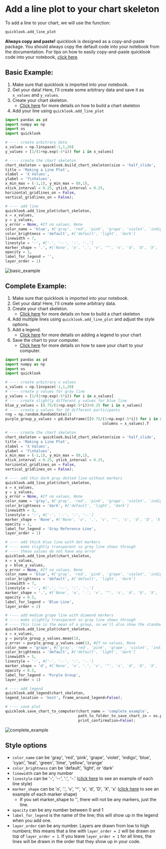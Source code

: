 # Add a line plot to your chart skeleton
To add a line to your chart, we will use the function:
```python
quicklook.add_line_plot
```

**Always copy and paste!** quicklook is designed as a copy-and-paste package. You should always copy the default code into your notebook from the documentation.
For tips on how to easily copy-and-paste quicklook code into your notebook, [click here](https://github.com/alexdsbreslav/quicklook/blob/master/how_to_use_quicklook/copy_and_paste_quicklook_code.md).

## Basic Example:
1. Make sure that quicklook is imported into your notebook.
2. Get your data! Here, I'll create some arbitrary data and save it as `x_values` and `y_values`.
3. Create your chart skeleton.
    - [Click here](https://github.com/alexdsbreslav/quicklook/blob/master/how_to_use_quicklook/build_chart_skeleton.md) for more details on how to build a chart skeleton
4. Add your line using `quicklook.add_line_plot`

```python
import pandas as pd
import numpy as np
import os
import quicklook
```
```python
# ---- create arbitrary data
x_values = np.linspace(-1,1,20)
y_values = [1/(1+np.exp(-5*i)) for i in x_values]

# ---- create the chart skeleton
chart_skeleton = quicklook.build_chart_skeleton(size = 'half_slide',
title = 'Making a Line Plot',
xlabel = 'X Values',
ylabel = 'Y\nValues',
x_min_max = (-1,1), y_min_max = (0,1),
xtick_interval = 0.25, ytick_interval = 0.25,
horizontal_gridlines_on = False,
vertical_gridlines_on = False);

# ---- add line
quicklook.add_line_plot(chart_skeleton,
x = x_values,
y = y_values,
y_error = None, #If no values, None
color_name = 'blue', #['gray', 'red', 'pink', 'grape', 'violet', 'indigo', 'blue', 'cyan', 'teal', 'green', 'lime', 'yellow', 'orange']
color_brightness = 'default', #['default', 'light', 'dark']
linewidth = 7,
linestyle = '-', #['-', '--', ':', '-.']
marker_shape = '.', #['None', 'o', '.', 'v', '^', 's', 'd', 'D', 'X', 'x']
opacity = 1,
label_for_legend = '',
layer_order = 1)
```
![basic_example](https://github.com/alexdsbreslav/quicklook/blob/master/images/plots/line/basic_example.png)

## Complete Example:
1. Make sure that quicklook is imported into your notebook.
2. Get your data! Here, I'll create some arbitrary data.
3. Create your chart skeleton.
   - [Click here](https://github.com/alexdsbreslav/quicklook/blob/master/how_to_use_quicklook/build_chart_skeleton.md) for more details on how to build a chart skeleton
4. Add multiple lines using `quicklook.add_line_plot` and adjust the style options.
5. Add a legend.
   - [Click here](https://github.com/alexdsbreslav/quicklook/blob/master/how_to_use_quicklook/add_legend.md) for more details on adding a legend to your chart
6. Save the chart to your computer.
    - [Click here](https://github.com/alexdsbreslav/quicklook/blob/master/how_to_use_quicklook/save_chart_to_your_computer.md) for more details on how to save your chart to your computer.
```python
import pandas as pd
import numpy as np
import os
import quicklook
```
```python
# ---- create arbitrary x values
x_values = np.linspace(-1,1,20)
# ---- create y values for gray line
y_values = [1/(1+np.exp(-5*i)) for i in x_values]
# ---- create slightly different y values for blue line
blue_y_values = [0.75/(1+np.exp(-5*i))+0.25 for i in x_values]
# ---- create y values for 10 different participants
rng = np.random.RandomState(1)
purple_group_y_values = pd.DataFrame([[0.75/(1+np.exp(-5*i)) for i in x_values]+rng.uniform(-0.2,0.2,20) for i in range(10)],
                                            columns = x_values).T

# ---- create the chart skeleton
chart_skeleton = quicklook.build_chart_skeleton(size = 'half_slide',
title = 'Making a Line Plot',
xlabel = 'X Values',
ylabel = 'Y\nValues',
x_min_max = (-1,1), y_min_max = (0,1),
xtick_interval = 0.25, ytick_interval = 0.25,
horizontal_gridlines_on = False,
vertical_gridlines_on = False);

# ---- add thin dark gray dotted line without markers
quicklook.add_line_plot(chart_skeleton,
x = x_values,
y = y_values,
y_error = None, #If no values, None
color_name = 'gray', #['gray', 'red', 'pink', 'grape', 'violet', 'indigo', 'blue', 'cyan', 'teal', 'green', 'lime', 'yellow', 'orange']
color_brightness = 'dark', #['default', 'light', 'dark']
linewidth = 3,
linestyle = ':', #['-', '--', ':', '-.']
marker_shape = 'None', #['None', 'o', '.', 'v', '^', 's', 'd', 'D', 'X', 'x']
opacity = 1,
label_for_legend = 'Gray Reference Line',
layer_order = 1)

# ---- add thick blue line with dot markers
# ---- make slightly transparent so grey line shows through
# ---- these values do not have any error
quicklook.add_line_plot(chart_skeleton,
x = x_values,
y = blue_y_values,
y_error = None, #If no values, None
color_name = 'blue', #['gray', 'red', 'pink', 'grape', 'violet', 'indigo', 'blue', 'cyan', 'teal', 'green', 'lime', 'yellow', 'orange']
color_brightness = 'default', #['default', 'light', 'dark']
linewidth = 7,
linestyle = '-', #['-', '--', ':', '-.']
marker_shape = '.', #['None', 'o', '.', 'v', '^', 's', 'd', 'D', 'X', 'x']
opacity = 0.5,
label_for_legend = 'Blue Line',
layer_order = 2)

# ---- add medium grape line with diamond markers
# ---- make slightly transparent so gray line shows through
# ---- this line is the mean of a group, so we'll also show the standard error
quicklook.add_line_plot(chart_skeleton,
x = x_values,
y = purple_group_y_values.mean(1),
y_error = purple_group_y_values.sem(1), #If no values, None
color_name = 'grape', #['gray', 'red', 'pink', 'grape', 'violet', 'indigo', 'blue', 'cyan', 'teal', 'green', 'lime', 'yellow', 'orange']
color_brightness = 'default', #['default', 'light', 'dark']
linewidth = 5,
linestyle = '-', #['-', '--', ':', '-.']
marker_shape = 'd', #['None', 'o', '.', 'v', '^', 's', 'd', 'D', 'X', 'x']
opacity = 0.5,
label_for_legend = 'Purple Group',
layer_order = 1)

# ---- add legend
quicklook.add_legend(chart_skeleton,
legend_location = 'best', frame_around_legend=False);

# ---- save plot
quicklook.save_chart_to_computer(chart_name = 'complete_example',
                                 path_to_folder_to_save_chart_in = os.path.join(os.path.abspath('images'), 'plots', 'line'),
                                 print_confirmation=False);
```
![complete_example](https://github.com/alexdsbreslav/quicklook/blob/master/images/plots/line/complete_example.png)

## Style options
- `color_name` can be 'gray', 'red', 'pink', 'grape', 'violet', 'indigo', 'blue', 'cyan', 'teal', 'green', 'lime', 'yellow', 'orange'
- `color_brightness` can be 'default', 'light', or 'dark'
- `linewidth` can be any number
- `linestyle` can be '-', '--', ':', '-.' ([click here](https://matplotlib.org/gallery/lines_bars_and_markers/line_styles_reference.html) to see an example of each line style)
- `marker_shape` can be 'o', '.', 'v', '^', 's', 'd', 'D', 'X', 'x' ([click here](https://matplotlib.org/api/markers_api.html) to see an example of each marker shape)
  - If you set marker_shape to '', there will not be any markers, just the line.
- `opacity` can be any number between 0 and 1
- `label_for_legend` is the name of the line; this will show up in the legend when you add one.
- `layer_order` can be any number. Layers are drawn from low to high numbers; this means that a line with `layer_order = 2` will be drawn on top of `layer_order = 1`. If you leave `layer_order = 1` for all lines, the lines will be drawn in the order that they show up in your code.
